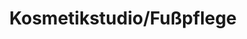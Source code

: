 ---
title: "Kosmetikstudio/Fußpflege"
url: /bad-fuessing/kosmetikstudio-fusspflege/
shop: Kosmetik
---